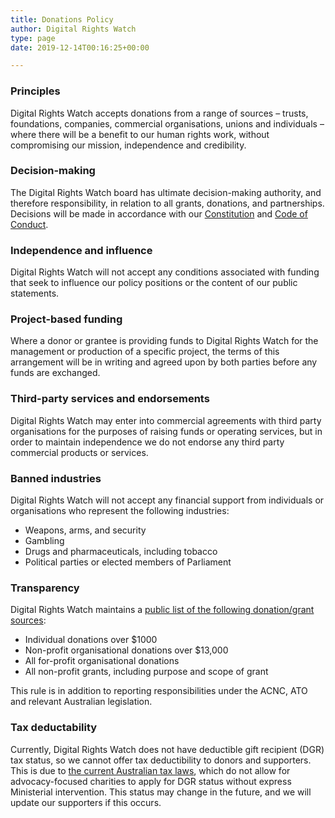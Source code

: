 ```yaml
---
title: Donations Policy
author: Digital Rights Watch
type: page
date: 2019-12-14T00:16:25+00:00

---
```

### Principles

Digital Rights Watch accepts donations from a range of sources – trusts, foundations, companies, commercial organisations, unions and individuals – where there will be a benefit to our human rights work, without compromising our mission, independence and credibility.

### Decision-making

The Digital Rights Watch board has ultimate decision-making authority, and therefore responsibility, in relation to all grants, donations, and partnerships. Decisions will be made in accordance with our [Constitution][1] and [Code of Conduct][2].

### Independence and influence

Digital Rights Watch will not accept any conditions associated with funding that seek to influence our policy positions or the content of our public statements.

### Project-based funding

Where a donor or grantee is providing funds to Digital Rights Watch for the management or production of a specific project, the terms of this arrangement will be in writing and agreed upon by both parties before any funds are exchanged.

### Third-party services and endorsements

Digital Rights Watch may enter into commercial agreements with third party organisations for the purposes of raising funds or operating services, but in order to maintain independence we do not endorse any third party commercial products or services.

### Banned industries

Digital Rights Watch will not accept any financial support from individuals or organisations who represent the following industries:

  * Weapons, arms, and security
  * Gambling
  * Drugs and pharmaceuticals, including tobacco
  * Political parties or elected members of Parliament

### Transparency

Digital Rights Watch maintains a [public list of the following donation/grant sources][3]:

  * Individual donations over $1000
  * Non-profit organisational donations over $13,000
  * All​ for-profit organisational donations
  * All​ non-profit grants, including purpose and scope of grant

This rule is in addition to reporting responsibilities under the ACNC, ATO and relevant Australian legislation.

### Tax deductability

Currently, Digital Rights Watch does not have deductible gift recipient (DGR) tax status, so we cannot offer tax deductibility to donors and supporters. This is due to [the current Australian tax laws][4], which do not allow for advocacy-focused charities to apply for DGR status without express Ministerial intervention. This status may change in the future, and we will update our supporters if this occurs.

 [1]: /wp-content/uploads/2019/01/DRW-Constitution-23-02-16.doc.pdf
 [2]: /wp-content/uploads/2019/01/Digital-Rights-Watch-Code-of-Conduct.pdf
 [3]: https://digitalrightswatch.org.au/about/donation-transparency/
 [4]: https://www.ato.gov.au/Non-profit/Getting-started/Getting-endorsed/Is-my-organisation-eligible-for-DGR-endorsement-/Types-of-DGRs/